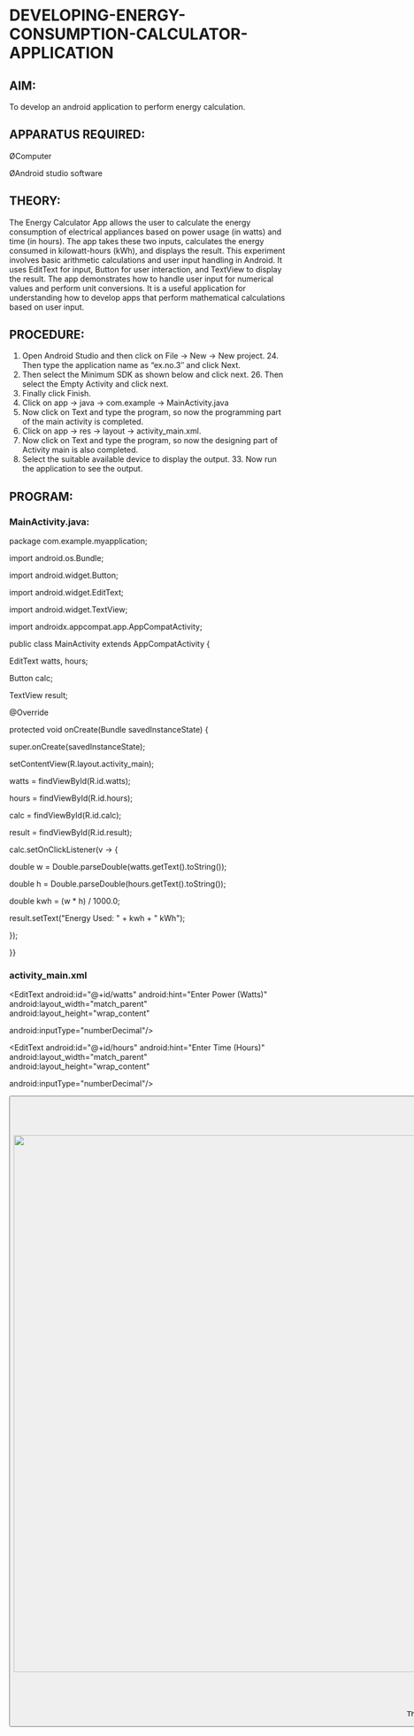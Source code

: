 # DEVELOPING-ENERGY-CONSUMPTION-CALCULATOR-APPLICATION

## AIM:
To develop an android application to perform energy calculation.

## APPARATUS REQUIRED:
ØComputer

ØAndroid studio software


## THEORY:
The Energy Calculator App allows the user to calculate the energy consumption of electrical appliances based on power usage (in watts) and time (in hours). The app takes these two inputs, calculates the energy consumed in kilowatt-hours (kWh), and displays the result. This experiment involves basic arithmetic calculations and user input handling in Android. It uses EditText for input, Button for user interaction, and TextView to display the result. The app demonstrates how to handle user input for numerical values and perform unit conversions. It is a useful application for understanding how to develop apps that perform mathematical calculations based on user input.

## PROCEDURE:
1. Open Android Studio and then click on File -> New -> New project. 24. Then type the application name as “ex.no.3″ and click Next.
2. Then select the Minimum SDK as shown below and click next. 26. Then select the Empty Activity and click next.
3. Finally click Finish.
4. Click on app -> java -> com.example -> MainActivity.java
5. Now click on Text and type the program, so now the programming part of the main activity is completed.
6. Click on app -> res -> layout -> activity_main.xml.
7. Now click on Text and type the program, so now the designing part of Activity main is also completed.
8. Select the suitable available device to display the output. 33. Now run the application to see the output. 

## PROGRAM:
### MainActivity.java:

package com.example.myapplication;

 

import android.os.Bundle;

 

import android.widget.Button;

 

import android.widget.EditText;

 

import android.widget.TextView;

 

import androidx.appcompat.app.AppCompatActivity;

 

public class MainActivity extends AppCompatActivity {

 

EditText watts, hours;

 

Button calc;

 

TextView result;

 

@Override

 

protected void onCreate(Bundle savedInstanceState) {

 

super.onCreate(savedInstanceState);

 

setContentView(R.layout.activity_main);

 

watts = findViewById(R.id.watts);

 

hours = findViewById(R.id.hours);

 

calc = findViewById(R.id.calc);

 

result = findViewById(R.id.result);

 

calc.setOnClickListener(v -> {

 

double w = Double.parseDouble(watts.getText().toString());

 

double h = Double.parseDouble(hours.getText().toString());

 

double kwh = (w * h) / 1000.0;

 

result.setText("Energy Used: " + kwh + " kWh");

 

});

 

 

 

}}
### activity_main.xml

 

<LinearLayout xmlns:android="http://schemas.android.com/apk/res/android" android:orientation="vertical" android:layout_width="match_parent" android:layout_height="match_parent" android:padding="16dp">

 

<EditText android:id="@+id/watts" android:hint="Enter Power (Watts)" android:layout_width="match_parent" android:layout_height="wrap_content"

android:inputType="numberDecimal"/>

 

<EditText android:id="@+id/hours" android:hint="Enter Time (Hours)" android:layout_width="match_parent" android:layout_height="wrap_content"

android:inputType="numberDecimal"/>

 

<Button android:id="@+id/calc" android:text="Calculate Energy" android:layout_width="match_parent" android:layout_height="wrap_content"/>

 

<TextView android:id="@+id/result" android:paddingTop="16dp" android:layout_width="match_parent" android:layout_height="wrap_content"/>

</LinearLayout>

## OUTPUT:


<img width="1919" height="971" alt="image" src="https://github.com/user-attachments/assets/7bcf0485-d856-4d1f-ba16-546294c11710" />


## RESULT:
Thus, the energy consumption calculator app is developed and the output is verified. 

